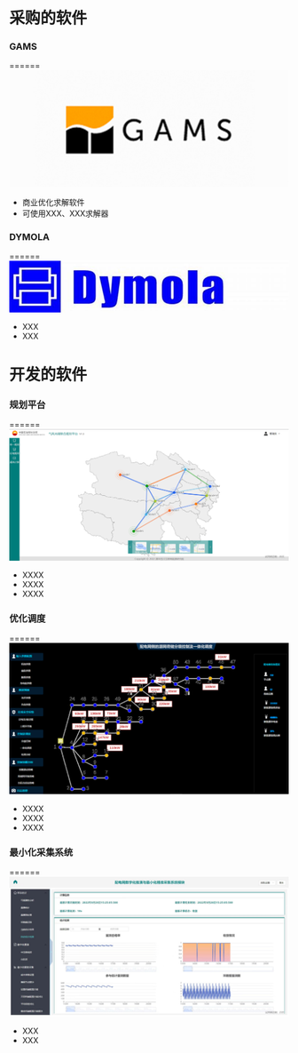 


采购的软件
======


### GAMS
======
<br/><img src='/images/123.png'> 
* 商业优化求解软件
* 可使用XXX、XXX求解器


### DYMOLA
======
<br/><img src='/images/dymola.png'> 
* XXX
* XXX






开发的软件
======

### 规划平台
======
  <br/><img src='/images/规划.png'>
* XXXX
* XXXX
* XXXX


### 优化调度
======
  <br/><img src='/images/优化调度.png'>
* XXXX
* XXXX
* XXXX

### 最小化采集系统
======
<br/><img src='/images/最小化采集.jpg'> 
* XXX
* XXX

